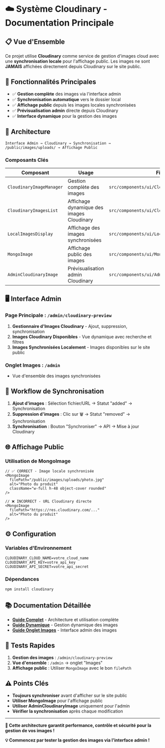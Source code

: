 # ☁️ Système Cloudinary - Documentation Principale

## 📋 **Vue d'Ensemble**

Ce projet utilise **Cloudinary** comme service de gestion d'images cloud avec une **synchronisation locale** pour l'affichage public. Les images ne sont **JAMAIS** affichées directement depuis Cloudinary sur le site public.

## 🚀 **Fonctionnalités Principales**

- ✅ **Gestion complète** des images via l'interface admin
- ✅ **Synchronisation automatique** vers le dossier local
- ✅ **Affichage public** depuis les images locales synchronisées
- ✅ **Prévisualisation admin** directe depuis Cloudinary
- ✅ **Interface dynamique** pour la gestion des images

## 🎯 **Architecture**

```
Interface Admin → Cloudinary → Synchronisation → /public/images/uploads/ → Affichage Public
```

### **Composants Clés**

| Composant | Usage | Fichier |
|-----------|-------|---------|
| `CloudinaryImageManager` | Gestion complète des images | `src/components/ui/CloudinaryImageManager.tsx` |
| `CloudinaryImagesList` | Affichage dynamique des images Cloudinary | `src/components/ui/CloudinaryImagesList.tsx` |
| `LocalImagesDisplay` | Affichage des images synchronisées | `src/components/ui/LocalImagesDisplay.tsx` |
| `MongoImage` | Affichage public des images | `src/components/ui/MongoImage.tsx` |
| `AdminCloudinaryImage` | Prévisualisation admin Cloudinary | `src/components/ui/AdminCloudinaryImage.tsx` |

## 🖥️ **Interface Admin**

### **Page Principale : `/admin/cloudinary-preview`**

1. **Gestionnaire d'Images Cloudinary** - Ajout, suppression, synchronisation
2. **Images Cloudinary Disponibles** - Vue dynamique avec recherche et filtres
3. **Images Synchronisées Localement** - Images disponibles sur le site public

### **Onglet Images : `/admin`**
- Vue d'ensemble des images synchronisées

## 🔄 **Workflow de Synchronisation**

1. **Ajout d'images** : Sélection fichier/URL → Statut "added" → Synchronisation
2. **Suppression d'images** : Clic sur 🗑️ → Statut "removed" → Synchronisation
3. **Synchronisation** : Bouton "Synchroniser" → API → Mise à jour Cloudinary

## 🌐 **Affichage Public**

### **Utilisation de MongoImage**

```tsx
// ✅ CORRECT - Image locale synchronisée
<MongoImage 
  filePath="/public/images/uploads/photo.jpg"
  alt="Photo du produit"
  className="w-full h-48 object-cover rounded"
/>

// ❌ INCORRECT - URL Cloudinary directe
<MongoImage 
  filePath="https://res.cloudinary.com/..."
  alt="Photo du produit"
/>
```

## ⚙️ **Configuration**

### **Variables d'Environnement**
```env
CLOUDINARY_CLOUD_NAME=votre_cloud_name
CLOUDINARY_API_KEY=votre_api_key
CLOUDINARY_API_SECRET=votre_api_secret
```

### **Dépendances**
```bash
npm install cloudinary
```

## 📚 **Documentation Détaillée**

- **[Guide Complet](GUIDE_CLOUDINARY_COMPLET.md)** - Architecture et utilisation complète
- **[Guide Dynamique](GUIDE_CLOUDINARY_DYNAMIQUE.md)** - Gestion dynamique des images
- **[Guide Onglet Images](GUIDE_ONGLET_IMAGES_ADMIN.md)** - Interface admin des images

## 🧪 **Tests Rapides**

1. **Gestion des images** : `/admin/cloudinary-preview`
2. **Vue d'ensemble** : `/admin` → onglet "Images"
3. **Affichage public** : Utiliser `MongoImage` avec le bon `filePath`

## ⚠️ **Points Clés**

- **Toujours synchroniser** avant d'afficher sur le site public
- **Utiliser MongoImage** pour l'affichage public
- **Utiliser AdminCloudinaryImage** uniquement pour l'admin
- **Vérifier la synchronisation** après chaque modification

---

**🎯 Cette architecture garantit performance, contrôle et sécurité pour la gestion de vos images !**

**💡 Commencez par tester la gestion des images via l'interface admin !**
